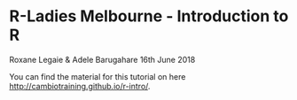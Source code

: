 R-Ladies Melbourne - Introduction to R
================
Roxane Legaie & Adele Barugahare
16th June 2018

You can find the material for this tutorial on here <http://cambiotraining.github.io/r-intro/>.
